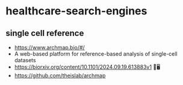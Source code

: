 # healthcare-search-engines

## single cell reference
- https://www.archmap.bio/#/
- A web-based platform for reference-based analysis of single-cell datasets 
- https://biorxiv.org/content/10.1101/2024.09.19.613883v1 🧬🖥️  
- https://github.com/theislab/archmap
